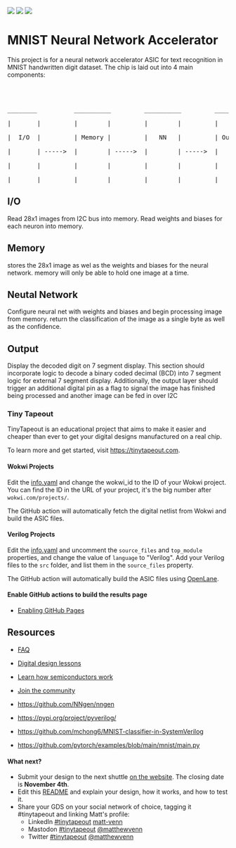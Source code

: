 ![](../../workflows/gds/badge.svg) ![](../../workflows/docs/badge.svg) ![](../../workflows/wokwi_test/badge.svg)

# MNIST Neural Network Accelerator
This project is for a neural network accelerator ASIC for text recognition in MNIST handwritten digit dataset.
The chip is laid out into 4 main components:
<pre>


  
________          __________         __________         __________

|       |         |        |         |        |         |        |

|  I/O  |         | Memory |         |   NN   |         | Output | 

|       | ----->  |        | ----->  |        | ----->  |        | ---

|       |         |        |         |        |         |        |

|_______|         |________|         |________|         |________|
</pre>
## I/O
Read 28x1 images from I2C bus into memory. Read weights and biases for each neuron into memory.

## Memory
stores the 28x1 image as wel as the weights and biases for the neural network. memory will only be able to hold one image at a time.

## Neutal Network
Configure neural net with weights and biases and begin processing image from memory. return the classification of the image as a single byte as well as the confidence.

## Output
Display the decoded digit on 7 segment display. This section should incorporate logic to decode a binary coded decimal (BCD) into 7 segment logic for external 7 segment display.
Additionally, the output layer should trigger an additional digital pin as a flag to signal the image has finished being processed and another image can be fed in over I2C



### Tiny Tapeout
TinyTapeout is an educational project that aims to make it easier and cheaper than ever to get your digital designs manufactured on a real chip.

To learn more and get started, visit https://tinytapeout.com.

#### Wokwi Projects

Edit the [info.yaml](info.yaml) and change the wokwi_id to the ID of your Wokwi project. You can find the ID in the URL of your project, it's the big number after `wokwi.com/projects/`.

The GitHub action will automatically fetch the digital netlist from Wokwi and build the ASIC files.

#### Verilog Projects

Edit the [info.yaml](info.yaml) and uncomment the `source_files` and `top_module` properties, and change the value of `language` to "Verilog". Add your Verilog files to the `src` folder, and list them in the `source_files` property.

The GitHub action will automatically build the ASIC files using [OpenLane](https://www.zerotoasiccourse.com/terminology/openlane/).

#### Enable GitHub actions to build the results page

- [Enabling GitHub Pages](https://tinytapeout.com/faq/#my-github-action-is-failing-on-the-pages-part)

## Resources

- [FAQ](https://tinytapeout.com/faq/)
- [Digital design lessons](https://tinytapeout.com/digital_design/)
- [Learn how semiconductors work](https://tinytapeout.com/siliwiz/)
- [Join the community](https://discord.gg/rPK2nSjxy8)

- https://github.com/NNgen/nngen
- https://pypi.org/project/pyverilog/
- https://github.com/mchong6/MNIST-classifier-in-SystemVerilog
- https://github.com/pytorch/examples/blob/main/mnist/main.py

#### What next?

- Submit your design to the next shuttle [on the website](https://tinytapeout.com/#submit-your-design). The closing date is **November 4th**.
- Edit this [README](README.md) and explain your design, how it works, and how to test it.
- Share your GDS on your social network of choice, tagging it #tinytapeout and linking Matt's profile:
  - LinkedIn [#tinytapeout](https://www.linkedin.com/search/results/content/?keywords=%23tinytapeout) [matt-venn](https://www.linkedin.com/in/matt-venn/)
  - Mastodon [#tinytapeout](https://chaos.social/tags/tinytapeout) [@matthewvenn](https://chaos.social/@matthewvenn)
  - Twitter [#tinytapeout](https://twitter.com/hashtag/tinytapeout?src=hashtag_click) [@matthewvenn](https://twitter.com/matthewvenn)

